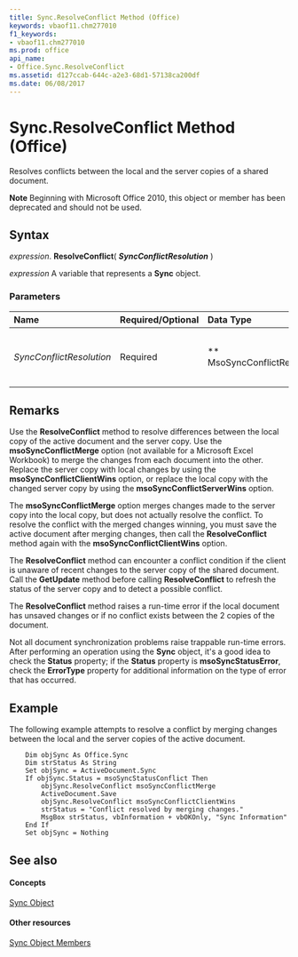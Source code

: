 ```yaml
---
title: Sync.ResolveConflict Method (Office)
keywords: vbaof11.chm277010
f1_keywords:
- vbaof11.chm277010
ms.prod: office
api_name:
- Office.Sync.ResolveConflict
ms.assetid: d127ccab-644c-a2e3-68d1-57138ca200df
ms.date: 06/08/2017
---
```



# Sync.ResolveConflict Method (Office)

Resolves conflicts between the local and the server copies of a shared document.


 **Note**  Beginning with Microsoft Office 2010, this object or member has been deprecated and should not be used.


## Syntax

 _expression_. **ResolveConflict**( **_SyncConflictResolution_** )

 _expression_ A variable that represents a **Sync** object.


### Parameters



|**Name**|**Required/Optional**|**Data Type**|**Description**|
|:-----|:-----|:-----|:-----|
| _SyncConflictResolution_|Required|** MsoSyncConflictResolutionType**|Specifies how conflicts should be resolved.|

## Remarks

Use the **ResolveConflict** method to resolve differences between the local copy of the active document and the server copy. Use the **msoSyncConflictMerge** option (not available for a Microsoft Excel Workbook) to merge the changes from each document into the other. Replace the server copy with local changes by using the **msoSyncConflictClientWins** option, or replace the local copy with the changed server copy by using the **msoSyncConflictServerWins** option.

The **msoSyncConflictMerge** option merges changes made to the server copy into the local copy, but does not actually resolve the conflict. To resolve the conflict with the merged changes winning, you must save the active document after merging changes, then call the **ResolveConflict** method again with the **msoSyncConflictClientWins** option.

The **ResolveConflict** method can encounter a conflict condition if the client is unaware of recent changes to the server copy of the shared document. Call the **GetUpdate** method before calling **ResolveConflict** to refresh the status of the server copy and to detect a possible conflict.

The **ResolveConflict** method raises a run-time error if the local document has unsaved changes or if no conflict exists between the 2 copies of the document.

Not all document synchronization problems raise trappable run-time errors. After performing an operation using the **Sync** object, it's a good idea to check the **Status** property; if the **Status** property is **msoSyncStatusError**, check the **ErrorType** property for additional information on the type of error that has occurred.


## Example

The following example attempts to resolve a conflict by merging changes between the local and the server copies of the active document.


```
    Dim objSync As Office.Sync 
    Dim strStatus As String 
    Set objSync = ActiveDocument.Sync 
    If objSync.Status = msoSyncStatusConflict Then 
        objSync.ResolveConflict msoSyncConflictMerge 
        ActiveDocument.Save 
        objSync.ResolveConflict msoSyncConflictClientWins 
        strStatus = "Conflict resolved by merging changes." 
        MsgBox strStatus, vbInformation + vbOKOnly, "Sync Information" 
    End If 
    Set objSync = Nothing 

```


## See also


#### Concepts


[Sync Object](sync-object-office.md)
#### Other resources


[Sync Object Members](sync-members-office.md)

